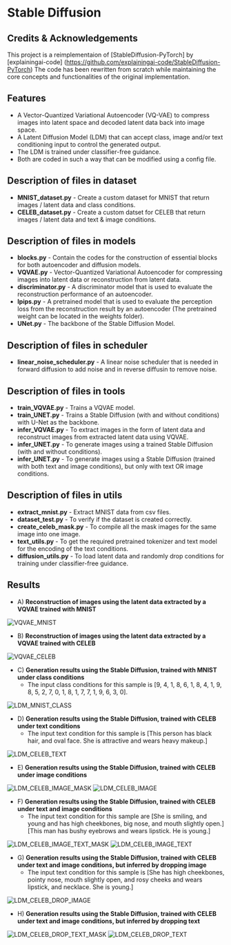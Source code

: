 # Stable Diffusion

## Credits & Acknowledgements
This project is a reimplementaion of [StableDiffusion-PyTorch] by [explainingai-code] (https://github.com/explainingai-code/StableDiffusion-PyTorch)
The code has been rewritten from scratch while maintaining the core concepts and functionalities of the original implementation.

## Features
- A Vector-Quantized Variational Autoencoder (VQ-VAE) to compress images into latent space and decoded latent data back into image space.
- A Latent Diffusion Model (LDM) that can accept class, image and/or text conditioning input to control the generated output.
- The LDM is trained under classifier-free guidance.
- Both are coded in such a way that can be modified using a config file.

## Description of files in dataset
- **MNIST_dataset.py** - Create a custom dataset for MNIST that return images / latent data and class conditions.
- **CELEB_dataset.py** - Create a custom datset for CELEB that return images / latent data and text & image conditions.

## Description of files in models
- **blocks.py** - Contain the codes for the construction of essential blocks for both autoencoder and diffusion models.
- **VQVAE.py** - Vector-Quantized Variational Autoencoder for compressing images into latent data or reconstruction from latent data.
- **discriminator.py** - A discriminator model that is used to evaluate the reconstruction performance of an autoencoder.
- **lpips.py** - A pretrained model that is used to evaluate the perception loss from the reconstruction result by an autoencoder (The pretrained weight can be located in the weights folder).
- **UNet.py** - The backbone of the Stable Diffusion Model.

## Description of files in scheduler
- **linear_noise_scheduler.py** - A linear noise scheduler that is needed in forward diffusion to add noise and in reverse diffusin to remove noise.

## Description of files in tools
- **train_VQVAE.py** - Trains a VQVAE model.
- **train_UNET.py** - Trains a Stable Diffusion (with and without conditions) with U-Net as the backbone.
- **infer_VQVAE.py** - To extract images in the form of latent data and reconstruct images from extracted latent data using VQVAE.
- **infer_UNET.py** - To generate images using a trained Stable Diffusion (with and without conditions).
- **infer_UNET.py** - To generate images using a Stable Diffusion (trained with both text and image conditions), but only with text OR image conditions.

## Description of files in utils
- **extract_mnist.py** - Extract MNIST data from csv files.
- **dataset_test.py** - To verify if the dataset is created correctly.
- **create_celeb_mask.py** - To compile all the mask images for the same image into one image. 
- **text_utils.py** - To get the required pretrained tokenizer and text model for the encoding of the text conditions.
- **diffusion_utils.py** - To load latent data and randomly drop conditions for training under classifier-free guidance.

## Results

- A) **Reconstruction of images using the latent data extracted by a VQVAE trained with MNIST**

![VQVAE_MNIST](./images/[1]%20VQVAE_MNIST%20reconstruction.png)

- B) **Reconstruction of images using the latent data extracted by a VQVAE trained with CELEB**

![VQVAE_CELEB](./images/[2]%20VQVAE_CELEB%20reconstruction.png)

- C) **Generation results using the Stable Diffusion, trained with MNIST under class conditions**
	- The input class conditions for this sample is [9, 4, 1, 8, 6, 1, 8, 4, 1, 9, 8, 5, 2, 7, 0, 1, 8, 1, 7, 7, 1, 9, 6, 3, 0].

![LDM_MNIST_CLASS](./images/[6]%20MNIST%20class%20condition.png)

- D) **Generation results using the Stable Diffusion, trained with CELEB under text conditions**
	- The input text condition for this sample is [This person has black hair, and oval face. She is attractive and wears heavy makeup.]

![LDM_CELEB_TEXT](./images/[5]%20CELEB%20text%20condition.png)

- E) **Generation results using the Stable Diffusion, trained with CELEB under image conditions**

![LDM_CELEB_IMAGE_MASK](./images/[4]%20CELEB%20image%20mask.png)
![LDM_CELEB_IMAGE](./images/[4]%20CELEB%20image.png)

- F) **Generation results using the Stable Diffusion, trained with CELEB under text and image conditions**
	- The input text condition for this sample are 
		[She is smiling, and young and has high cheekbones, big nose, and mouth slightly open.] 
		[This man has bushy eyebrows and wears lipstick. He is young.]

![LDM_CELEB_IMAGE_TEXT_MASK](./images/[3]%20CELEB%20image%20text%20mask%20.png)
![LDM_CELEB_IMAGE_TEXT](./images/[3]%20CELEB%20image%20text.png)

- G) **Generation results using the Stable Diffusion, trained with CELEB under text and image conditions, but inferred by dropping image**
	- The input text condition for this sample is [She has high cheekbones, pointy nose, mouth slightly open, and rosy cheeks and wears lipstick, and necklace. She is young.]

![LDM_CELEB_DROP_IMAGE](./images/[8]%20CELEB%20drop%20image.png)

- H) **Generation results using the Stable Diffusion, trained with CELEB under text and image conditions, but inferred by dropping text**

![LDM_CELEB_DROP_TEXT_MASK](./images/[7]%20CELEB%20drop%20text%20mask.png)
![LDM_CELEB_DROP_TEXT](./images/[7]%20CELEB%20drop%20text.png)




































